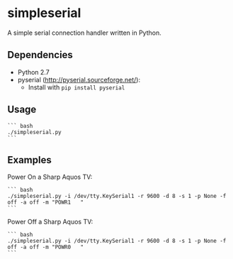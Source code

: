 simpleserial
============

A simple serial connection handler written in Python.

Dependencies
------------
 * Python 2.7
 * pyserial (http://pyserial.sourceforge.net/):
   * Install with `pip install pyserial`

Usage
-----

    ``` bash
    ./simpleserial.py
    ```

Examples
--------

Power On a Sharp Aquos TV:

    ``` bash
    ./simpleserial.py -i /dev/tty.KeySerial1 -r 9600 -d 8 -s 1 -p None -f off -a off -m "POWR1   "
    ```

Power Off a Sharp Aquos TV:

    ``` bash
    ./simpleserial.py -i /dev/tty.KeySerial1 -r 9600 -d 8 -s 1 -p None -f off -a off -m "POWR0   "
    ```
